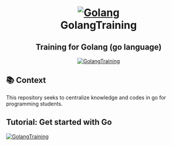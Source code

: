 <h1 align="center">
     <br>
     </a>
    <a href="https://golang.org/">
    <img alt="Golang" src="https://go.dev/images/go-logo-white.svg">
  </a>
  <br>
GolangTraining
</h1>
    <h2 align="center">
    Training for Golang (go language)
    </h2>
<p align="center">
  <a href="https://golang.org/">
    <img alt="GolangTraining" src="https://img.shields.io/badge/Golang Training-GO-blue">
     </a>
<br>
      
      

## 📚 Context
This repository seeks to centralize knowledge and codes in go for programming students.
## Tutorial: Get started with Go
<a href="https://golang.org/doc/tutorial/getting-started">
    <img alt="GolangTraining" src="https://img.shields.io/badge/Get started with Go-GO-green">
</a>
